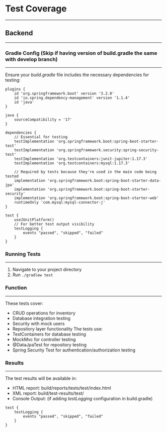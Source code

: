# Test Coverage
---------------
## Backend
----------
### Gradle Config (Skip if having version of build.gradle the same with develop branch)
---------------
Ensure your _build.gradle_ file includes the necessary dependencies for testing:
```
plugins {
    id 'org.springframework.boot' version '3.2.0'
    id 'io.spring.dependency-management' version '1.1.4'
    id 'java'
}

java {
    sourceCompatibility = '17'
}

dependencies {
    // Essential for testing
    testImplementation 'org.springframework.boot:spring-boot-starter-test'    
    testImplementation 'org.springframework.security:spring-security-test'    
    testImplementation 'org.testcontainers:junit-jupiter:1.17.3'            
    testImplementation 'org.testcontainers:mysql:1.17.3'                    

    // Required by tests because they're used in the main code being tested
    implementation 'org.springframework.boot:spring-boot-starter-data-jpa'   
    implementation 'org.springframework.boot:spring-boot-starter-security'   
    implementation 'org.springframework.boot:spring-boot-starter-web'         
    runtimeOnly 'com.mysql:mysql-connector-j'                                
}

test {
    useJUnitPlatform()
    // For better test output visibility
    testLogging {
        events "passed", "skipped", "failed"
    }
}
```
### Running Tests
--------------------------------------------------------------------------------
1. Navigate to your project directory
2. Run `./gradlew test`
### Function
--------------------------------------------------------------------------------
These tests cover:
- CRUD operations for inventory
- Database integration testing
- Security with mock users
- Repository layer functionality
The tests use:
- TestContainers for database testing
- MockMvc for controller testing
- @DataJpaTest for repository testing
- Spring Security Test for authentication/authorization testing
### Results
--------------------------------------------------------------------------------
The test results will be available in:
- HTML report: 
  build/reports/tests/test/index.html 
- XML report: 
  build/test-results/test/
- Console Output: (if adding _testLogging_ configuration in build.gradle)
```
test {
    testLogging {
        events "passed", "skipped", "failed"
    }
}
```